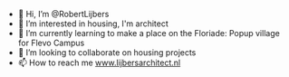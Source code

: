 - 👋 Hi, I’m @RobertLijbers
- 👀 I’m interested in housing, I'm architect
- 🌱 I’m currently learning to make a place on the Floriade: Popup village for Flevo Campus
- 💞️ I’m looking to collaborate on housing projects
- 📫 How to reach me www.lijbersarchitect.nl

<!---
RobertLijbers/RobertLijbers is a ✨ special ✨ repository because its `README.md` (this file) appears on your GitHub profile.
You can click the Preview link to take a look at your changes.
--->
